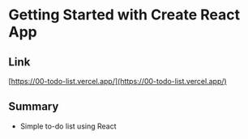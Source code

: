 # Getting Started with Create React App

## Link
[https://00-todo-list.vercel.app/](https://00-todo-list.vercel.app/)

## Summary
* Simple to-do list using React

